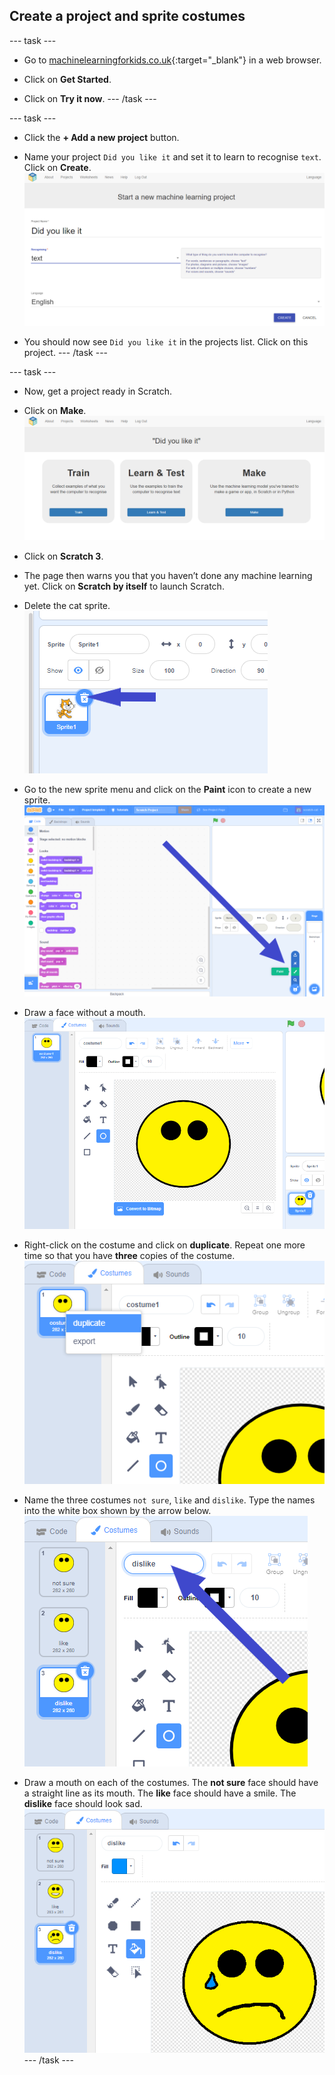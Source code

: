 ## Create a project and sprite costumes

--- task ---
+ Go to [machinelearningforkids.co.uk](https://machinelearningforkids.co.uk/){:target="_blank"} in a web browser. 

+ Click on **Get Started**.

+ Click on **Try it now**.
--- /task ---

--- task ---
+ Click the **+ Add a new project** button.

+ Name your project `Did you like it` and set it to learn to recognise `text`.  Click on **Create**.
![Creating a project](images/create-project.png)

+ You should now see `Did you like it` in the projects list. Click on this project.
--- /task ---

--- task ---
+ Now, get a project ready in Scratch. 

+ Click on **Make**.
![Project main menu](images/project-make.png)

+ Click on **Scratch 3**.

+ The page then warns you that you haven’t done any machine learning yet. Click on **Scratch by itself** to launch Scratch.

+ Delete the cat sprite.
![Deleting default sprite](images/delete-cat-annotated.png)

+ Go to the new sprite menu and click on the **Paint** icon to create a new sprite.
![Paint a new sprite](images/click-paint-annotated.png)

+ Draw a face without a mouth.
![Draw a face without a mouth](images/draw-face.png)

+ Right-click on the costume and click on **duplicate**. Repeat one more time so that you have **three** copies of the costume.
![Duplicate a costume](images/duplicate-costume.png)

+ Name the three costumes `not sure`, `like` and `dislike`. Type the names into the white box shown by the arrow below.
![Rename costumes](images/costume-name-annotated.png)

+ Draw a mouth on each of the costumes. The **not sure** face should have a straight line as its mouth. The **like** face should have a smile. The **dislike** face should look sad.
![Draw mouths on the costumes](images/draw-mouths.png)
--- /task ---
